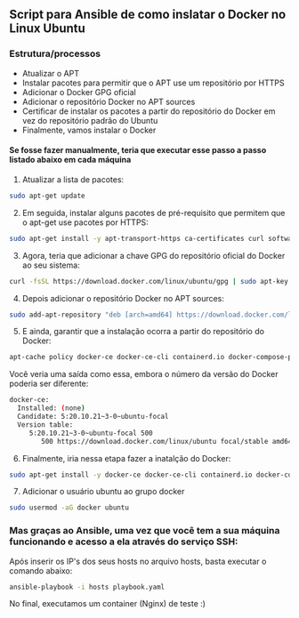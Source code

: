 ## Script para Ansible de como inslatar o Docker no Linux Ubuntu

### Estrutura/processos
- Atualizar o APT 
- Instalar pacotes para permitir que o APT use um repositório por HTTPS
- Adicionar o Docker GPG oficial 
- Adicionar o repositório Docker no APT sources
- Certificar de instalar os pacotes a partir do repositório do Docker em vez do repositório padrão do Ubuntu
- Finalmente, vamos instalar o Docker


#### Se fosse fazer manualmente, teria que executar esse passo a passo listado abaixo em cada máquina

1. Atualizar a lista de pacotes:
```sh
sudo apt-get update
```

2. Em seguida, instalar alguns pacotes de pré-requisito que permitem que o apt-get use pacotes por HTTPS:
```sh
sudo apt-get install -y apt-transport-https ca-certificates curl software-properties-common 
```

 3. Agora, teria que adicionar a chave GPG do repositório oficial do Docker ao seu sistema:
```sh
curl -fsSL https://download.docker.com/linux/ubuntu/gpg | sudo apt-key add -
 ```

4. Depois adicionar o repositório Docker no APT sources:
```sh
sudo add-apt-repository "deb [arch=amd64] https://download.docker.com/linux/ubuntu focal stable"
```

5. E ainda, garantir que a instalação ocorra a partir do repositório do Docker:
```sh
apt-cache policy docker-ce docker-ce-cli containerd.io docker-compose-plugin
```
Você veria uma saída como essa, embora o número da versão do Docker poderia ser diferente:

```sh
docker-ce:
  Installed: (none)
  Candidate: 5:20.10.21~3-0~ubuntu-focal
  Version table:
     5:20.10.21~3-0~ubuntu-focal 500
        500 https://download.docker.com/linux/ubuntu focal/stable amd64 Packages
```

6. Finalmente, iria nessa etapa fazer a inatalção do Docker:
```sh
sudo apt-get install -y docker-ce docker-ce-cli containerd.io docker-compose-plugin
```

7. Adicionar o usuário ubuntu ao grupo docker
```sh
sudo usermod -aG docker ubuntu
```




### Mas graças ao Ansible, uma vez que você tem a sua máquina funcionando e acesso a ela através do serviço SSH:

Após inserir os IP's dos seus hosts no arquivo hosts, basta executar o comando abaixo:
```sh
ansible-playbook -i hosts playbook.yaml
```

No final, executamos um container (Nginx) de teste :)